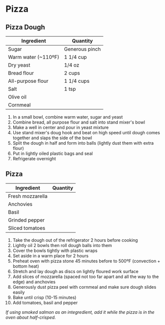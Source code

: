 Pizza
=====

Pizza Dough
-----------

Ingredient | Quantity
---|---
Sugar | Generous pinch
Warm water (~110ºF) | 1 1/4 cup
Dry yeast | 1/4 oz
Bread flour | 2 cups
All-purpose flour | 1 1/4 cups
Salt | 1 tsp
Olive oil |
Cornmeal |

1. In a small bowl, combine warm water, sugar and yeast
2. Combine bread, all purpose flour and salt into stand mixer's bowl
3. Make a well in center and pour in yeast mixture
4. Use stand mixer's doug hook and beat on high speed until dough comes together and slaps the side of the bowl
5. Split the dough in half and form into balls (lightly dust them with extra flour)
6. Put in lightly oiled plastic bags and seal
7. Refrigerate overnight

Pizza
-----

Ingredient | Quantity
---|---
Fresh mozzarella |
Anchovies |
Basil |
Grinded pepper |
Sliced tomatoes |

1. Take the dough out of the refrigerator 2 hours before cooking
2. Lightly oil 2 bowls then roll dough balls into them
3. Cover the bowls tightly with plastic wraps
4. Set aside in a warm place for 2 hours
5. Preheat oven with pizza stone 45 minutes before to 500ºF (convection + bottom heat)
6. Stretch and lay dough as discs on lightly floured work surface
7. Add slices of mozzarella (spaced not too far apart and all the way to the edge) and anchovies
8. Generously dust pizza peel with cornmeal and make sure dough slides easily
9. Bake until crisp (10-15 minutes)
10. Add tomatoes, basil and pepper

*If using smoked salmon as an integredient, add it while the pizza is in the oven about half-crisped.*
